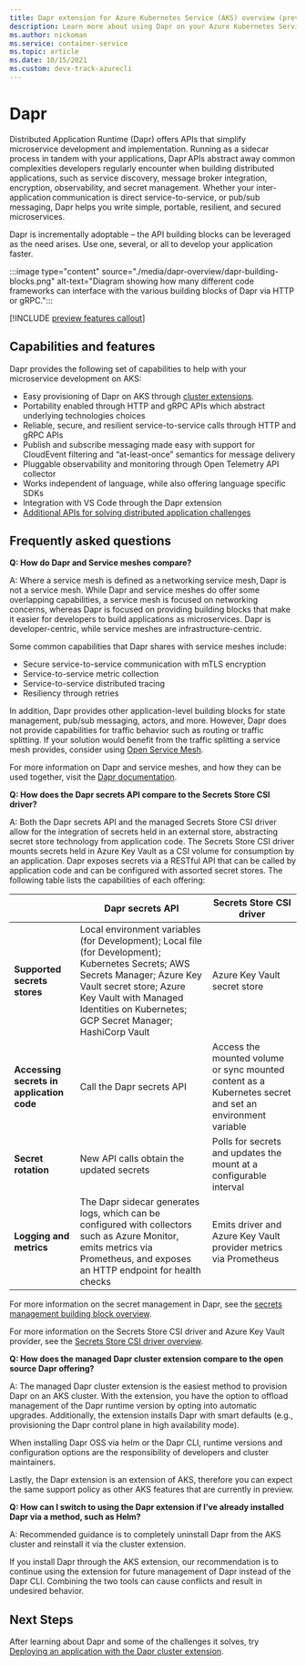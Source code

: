 ```yaml
---
title: Dapr extension for Azure Kubernetes Service (AKS) overview (preview)
description: Learn more about using Dapr on your Azure Kubernetes Service (AKS) cluster to develop applications.
ms.author: nickoman
ms.service: container-service
ms.topic: article
ms.date: 10/15/2021
ms.custom: devx-track-azurecli
---
```


# Dapr

Distributed Application Runtime (Dapr) offers APIs that simplify microservice development and implementation. Running as a sidecar process in tandem with your applications, Dapr APIs abstract away common complexities developers regularly encounter when building distributed applications, such as service discovery, message broker integration, encryption, observability, and secret management. Whether your inter-application communication is direct service-to-service, or pub/sub messaging, Dapr helps you write simple, portable, resilient, and secured microservices.

Dapr is incrementally adoptable – the API building blocks can be leveraged as the need arises. Use one, several, or all to develop your application faster.

:::image type="content" source="./media/dapr-overview/dapr-building-blocks.png" alt-text="Diagram showing how many different code frameworks can interface with the various building blocks of Dapr via HTTP or gRPC.":::

[!INCLUDE [preview features callout](./includes/preview/preview-callout.md)]

## Capabilities and features 

Dapr provides the following set of capabilities to help with your microservice development on AKS:

* Easy provisioning of Dapr on AKS through [cluster extensions][cluster-extensions].
* Portability enabled through HTTP and gRPC APIs which abstract underlying technologies choices
* Reliable, secure, and resilient service-to-service calls through HTTP and gRPC APIs
* Publish and subscribe messaging made easy with support for CloudEvent filtering and “at-least-once” semantics for message delivery
* Pluggable observability and monitoring through Open Telemetry API collector
* Works independent of language, while also offering language specific SDKs
* Integration with VS Code through the Dapr extension
* [Additional APIs for solving distributed application challenges][dapr-blocks]

## Frequently asked questions

**Q: How do Dapr and Service meshes compare?**

A: Where a service mesh is defined as a networking service mesh, Dapr is not a service mesh. While Dapr and service meshes do offer some overlapping capabilities, a service mesh is focused on networking concerns, whereas Dapr is focused on providing building blocks that make it easier for developers to build applications as microservices. Dapr is developer-centric, while service meshes are infrastructure-centric.  

Some common capabilities that Dapr shares with service meshes include:

* Secure service-to-service communication with mTLS encryption
* Service-to-service metric collection
* Service-to-service distributed tracing
* Resiliency through retries

In addition, Dapr provides other application-level building blocks for state management, pub/sub messaging, actors, and more. However, Dapr does not provide capabilities for traffic behavior such as routing or traffic splitting. If your solution would benefit from the traffic splitting a service mesh provides, consider using [Open Service Mesh][osm-docs].  

For more information on Dapr and service meshes, and how they can be used together, visit the [Dapr documentation][dapr-docs].

**Q: How does the Dapr secrets API compare to the Secrets Store CSI driver?**

A: Both the Dapr secrets API and the managed Secrets Store CSI driver allow for the integration of secrets held in an external store, abstracting secret store technology from application code. The Secrets Store CSI driver mounts secrets held in Azure Key Vault as a CSI volume for consumption by an application. Dapr exposes secrets via a RESTful API that can be called by application code and can be configured with assorted secret stores. The following table lists the capabilities of each offering:

| | Dapr secrets API | Secrets Store CSI driver |
| --- | --- | ---|
| **Supported secrets stores** | Local environment variables (for Development); Local file (for Development); Kubernetes Secrets; AWS Secrets Manager; Azure Key Vault secret store; Azure Key Vault with Managed Identities on Kubernetes; GCP Secret Manager; HashiCorp Vault | Azure Key Vault secret store|
| **Accessing secrets in application code** | Call the Dapr secrets API | Access the mounted volume or sync mounted content as a Kubernetes secret and set an environment variable |
| **Secret rotation** | New API calls obtain the updated secrets | Polls for secrets and updates the mount at a configurable interval |
| **Logging and metrics** | The Dapr sidecar generates logs, which can be configured with collectors such as Azure Monitor, emits metrics via Prometheus, and exposes an HTTP endpoint for health checks | Emits driver and Azure Key Vault provider metrics via Prometheus |

For more information on the secret management in Dapr, see the [secrets management building block overview][dapr-secrets-block].

For more information on the Secrets Store CSI driver and Azure Key Vault provider, see the [Secrets Store CSI driver overview][csi-secrets-store].

**Q: How does the managed Dapr cluster extension compare to the open source Dapr offering?**

A: The managed Dapr cluster extension is the easiest method to provision Dapr on an AKS cluster. With the extension, you have the option to offload management of the Dapr runtime version by opting into automatic upgrades. Additionally, the extension installs Dapr with smart defaults (e.g., provisioning the Dapr control plane in high availability mode).

When installing Dapr OSS via helm or the Dapr CLI, runtime versions and configuration options are the responsibility of developers and cluster maintainers.  

Lastly, the Dapr extension is an extension of AKS, therefore you can expect the same support policy as other AKS features that are currently in preview.

**Q: How can I switch to using the Dapr extension if I’ve already installed Dapr via a method, such as Helm?**

A: Recommended guidance is to completely uninstall Dapr from the AKS cluster and reinstall it via the cluster extension.  

If you install Dapr through the AKS extension, our recommendation is to continue using the extension for future management of Dapr instead of the Dapr CLI. Combining the two tools can cause conflicts and result in undesired behavior.

## Next Steps

After learning about Dapr and some of the challenges it solves, try [Deploying an application with the Dapr cluster extension][dapr-quickstart].

<!-- LINKS -->
<!-- Internal -->
[csi-secrets-store]: ./csi-secrets-store-driver.md
[osm-docs]: ./open-service-mesh-about.md
[cluster-extensions]: ./cluster-extensions.md
[dapr-quickstart]: ./quickstart-dapr.md

<!-- External -->
[dapr-docs]: https://docs.dapr.io/
[dapr-blocks]: https://docs.dapr.io/concepts/building-blocks-concept/
[dapr-secrets-block]: https://docs.dapr.io/developing-applications/building-blocks/secrets/secrets-overview/